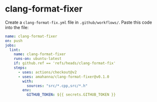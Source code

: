# clang-format-fixer

Create a `clang-format-fix.yml` file in `.github/workflows/`.
Paste this code into the file:

```yml
name: clang-format-fixer
on: push
jobs:
  lint:
    name: clang-format-fixer
    runs-on: ubuntu-latest
    if: github.ref == 'refs/heads/clang-format-fix'
    steps:
      - uses: actions/checkout@v2
      - uses: amahanna/clang-format-fixer@v0.1.0
        with:
          sources: "src/*.cpp,src/*.h"
        env:
          GITHUB_TOKEN: ${{ secrets.GITHUB_TOKEN }}
```
